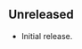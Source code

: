 <!-- Learn how to maintain this file at https://github.com/WordPress/gutenberg/tree/master/packages#maintaining-changelogs. -->

## Unreleased

-   Initial release.

